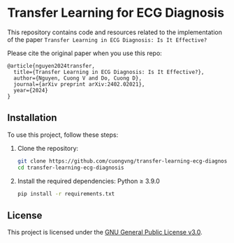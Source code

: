 # Transfer Learning for ECG Diagnosis

This repository contains code and resources related to the implementation of the paper `Transfer Learning in ECG Diagnosis: Is It Effective?`

Please cite the original paper when you use this repo:
```
@article{nguyen2024transfer,
  title={Transfer Learning in ECG Diagnosis: Is It Effective?},
  author={Nguyen, Cuong V and Do, Cuong D},
  journal={arXiv preprint arXiv:2402.02021},
  year={2024}
}
```

## Installation

To use this project, follow these steps:

1. Clone the repository:

    ```bash
    git clone https://github.com/cuongvng/transfer-learning-ecg-diagnosis.git
    cd transfer-learning-ecg-diagnosis
    ```

2. Install the required dependencies: Python ≥ 3.9.0

    ```bash
    pip install -r requirements.txt
    ```

## License

This project is licensed under the [GNU General Public License v3.0](LICENSE).
